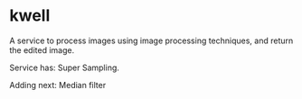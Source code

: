 # kwell
A service to process images using image processing techniques, and return the edited image.

Service has: Super Sampling.

Adding next: Median filter
